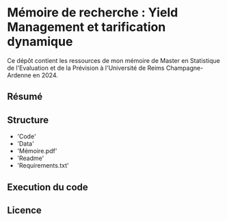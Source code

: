 # Mémoire de recherche : Yield Management et tarification dynamique

Ce dépôt contient les ressources de mon mémoire de Master en Statistique de l'Evaluation et de la Prévision à l'Université de Reims Champagne-Ardenne en 2024. 

## Résumé 


## Structure 
- 'Code'
- 'Data'
- 'Mémoire.pdf'
- 'Readme'
- 'Requirements.txt'

## Execution du code


## Licence

  

